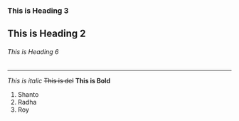 <!-- Learning markdown -->
### This is Heading 3
## This is Heading 2
###### This is Heading 6
----
_This is italic_
 ~~This is del~~
 __This is Bold__
 1. Shanto
 2. Radha
   1. Roy